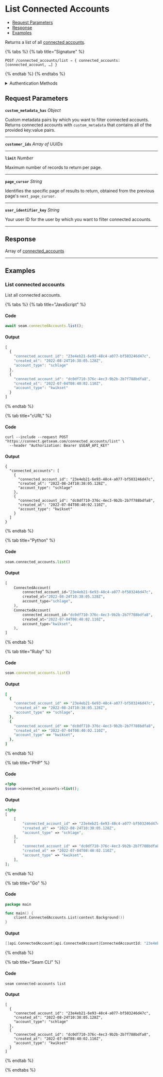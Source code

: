 # List Connected Accounts

- [Request Parameters](./#request-parameters)
- [Response](./#response)
- [Examples](./#examples)

Returns a list of all [connected accounts](../../core-concepts/connected-accounts/README.md).

{% tabs %}
{% tab title="Signature" %}
```
POST /connected_accounts/list ⇒ { connected_accounts: [connected_account, …] }
```
{% endtab %}
{% endtabs %}

<details>

<summary>Authentication Methods</summary>

- API key
- Personal access token
  <br>Must also include the `seam-workspace` header in the request.

To learn more, see [Authentication](https://docs.seam.co/latest/api/authentication).
</details>

## Request Parameters

**`custom_metadata_has`** *Object*

Custom metadata pairs by which you want to filter connected accounts. Returns connected accounts with `custom_metadata` that contains all of the provided key:value pairs.

---

**`customer_ids`** *Array* *of UUIDs*

---

**`limit`** *Number*

Maximum number of records to return per page.

---

**`page_cursor`** *String*

Identifies the specific page of results to return, obtained from the previous page's `next_page_cursor`.

---

**`user_identifier_key`** *String*

Your user ID for the user by which you want to filter connected accounts.

---


## Response

Array of [connected\_accounts](./)


---

## Examples

### List connected accounts

List all connected accounts.

{% tabs %}
{% tab title="JavaScript" %}
#### Code

```javascript
await seam.connectedAccounts.list();
```

#### Output

```javascript
[
  {
    "connected_account_id": "23e4eb21-6e93-48c4-a077-bf503246d47c",
    "created_at": "2022-08-24T10:38:05.128Z",
    "account_type": "schlage"
  },
  {
    "connected_account_id": "dc0df710-376c-4ec3-9b2b-2b7f788bdfa8",
    "created_at": "2022-07-04T08:40:02.110Z",
    "account_type": "kwikset"
  }
]
```
{% endtab %}

{% tab title="cURL" %}
#### Code

```curl
curl --include --request POST "https://connect.getseam.com/connected_accounts/list" \
  --header "Authorization: Bearer $SEAM_API_KEY"
```

#### Output

```curl
{
  "connected_accounts": [
    {
      "connected_account_id": "23e4eb21-6e93-48c4-a077-bf503246d47c",
      "created_at": "2022-08-24T10:38:05.128Z",
      "account_type": "schlage"
    },
    {
      "connected_account_id": "dc0df710-376c-4ec3-9b2b-2b7f788bdfa8",
      "created_at": "2022-07-04T08:40:02.110Z",
      "account_type": "kwikset"
    }
  ]
}
```
{% endtab %}

{% tab title="Python" %}
#### Code

```python
seam.connected_accounts.list()
```

#### Output

```python
[
    ConnectedAccount(
        connected_account_id="23e4eb21-6e93-48c4-a077-bf503246d47c",
        created_at="2022-08-24T10:38:05.128Z",
        account_type="schlage",
    ),
    ConnectedAccount(
        connected_account_id="dc0df710-376c-4ec3-9b2b-2b7f788bdfa8",
        created_at="2022-07-04T08:40:02.110Z",
        account_type="kwikset",
    ),
]
```
{% endtab %}

{% tab title="Ruby" %}
#### Code

```ruby
seam.connected_accounts.list()
```

#### Output

```ruby
[
  {
    "connected_account_id" => "23e4eb21-6e93-48c4-a077-bf503246d47c",
    "created_at" => "2022-08-24T10:38:05.128Z",
    "account_type" => "schlage",
  },
  {
    "connected_account_id" => "dc0df710-376c-4ec3-9b2b-2b7f788bdfa8",
    "created_at" => "2022-07-04T08:40:02.110Z",
    "account_type" => "kwikset",
  },
]
```
{% endtab %}

{% tab title="PHP" %}
#### Code

```php
<?php
$seam->connected_accounts->list();
```

#### Output

```php
<?php
[
    [
        "connected_account_id" => "23e4eb21-6e93-48c4-a077-bf503246d47c",
        "created_at" => "2022-08-24T10:38:05.128Z",
        "account_type" => "schlage",
    ],
    [
        "connected_account_id" => "dc0df710-376c-4ec3-9b2b-2b7f788bdfa8",
        "created_at" => "2022-07-04T08:40:02.110Z",
        "account_type" => "kwikset",
    ],
];
```
{% endtab %}

{% tab title="Go" %}
#### Code

```go
package main

func main() {
	client.ConnectedAccounts.List(context.Background())
}
```

#### Output

```go
[]api.ConnectedAccount{api.ConnectedAccount{ConnectedAccountId: "23e4eb21-6e93-48c4-a077-bf503246d47c", CreatedAt: "2022-08-24T10:38:05.128Z", AccountType: "schlage"}, api.ConnectedAccount{ConnectedAccountId: "dc0df710-376c-4ec3-9b2b-2b7f788bdfa8", CreatedAt: "2022-07-04T08:40:02.110Z", AccountType: "kwikset"}}
```
{% endtab %}

{% tab title="Seam CLI" %}
#### Code

```seam_cli
seam connected-accounts list
```

#### Output

```seam_cli
[
  {
    "connected_account_id": "23e4eb21-6e93-48c4-a077-bf503246d47c",
    "created_at": "2022-08-24T10:38:05.128Z",
    "account_type": "schlage"
  },
  {
    "connected_account_id": "dc0df710-376c-4ec3-9b2b-2b7f788bdfa8",
    "created_at": "2022-07-04T08:40:02.110Z",
    "account_type": "kwikset"
  }
]
```
{% endtab %}

{% endtabs %}


